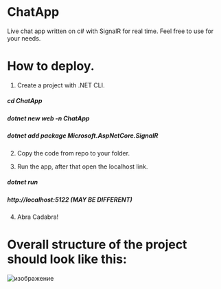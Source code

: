 # ChatApp
Live chat app written on c# with SignalR for real time. Feel free to use for your needs.

# How to deploy.
1. Create a project with .NET CLI. 

##### cd ChatApp #####
##### dotnet new web -n ChatApp #####
##### dotnet add package Microsoft.AspNetCore.SignalR #####


2. Copy the code from repo to your folder.

3. Run the app, after that open the localhost link.

##### dotnet run #####
##### http://localhost:5122 (MAY BE DIFFERENT) #####

4. Abra Cadabra!


# Overall structure of the project should look like this:
![изображение](https://github.com/user-attachments/assets/e739961a-45f5-4807-9f78-63d9a7ec7178)
